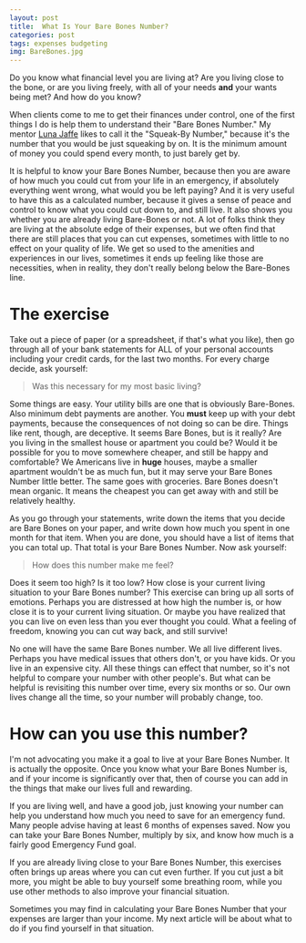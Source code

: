 ```yaml
---
layout: post
title:  What Is Your Bare Bones Number? 
categories: post
tags: expenses budgeting
img: BareBones.jpg
---
```


Do you know what financial level you are living at? Are you living close to the bone, or are you living freely, with all of your needs **and** your wants being met? And how do you know?

When clients come to me to get their finances under control, one of the first things I do is help them to understand their "Bare Bones Number." My mentor [Luna Jaffe](http://www.lunajaffe.com) likes to call it the "Squeak-By Number," because it's the number that you would be just squeaking by on. It is the minimum amount of money you could spend every month, to just barely get by.

<!--more-->

It is helpful to know your Bare Bones Number, because then you are aware of how much you could cut from your life in an emergency, if absolutely everything went wrong, what would you be left paying? And it is very useful to have this as a calculated number, because it gives a sense of peace and control to know what you could cut down to, and still live. It also shows you whether you are already living Bare-Bones or not. A lot of folks think they are living at the absolute edge of their expenses, but we often find that there are still places that you can cut expenses, sometimes with little to no effect on your  quality of life. We get so used to the amenities and experiences in our lives, sometimes it ends up feeling like those are necessities, when in reality, they don't really belong below the Bare-Bones line.

# The exercise
Take out a piece of paper (or a spreadsheet, if that's what you like), then go through all of your bank statements for ALL of your personal accounts including your credit cards, for the last two months. For every charge decide, ask yourself:

> Was this necessary for my most basic living?

Some things are easy. Your utility bills are one that is obviously Bare-Bones. Also minimum debt payments are another. You **must** keep up with your debt payments, because the consequences of not doing so can be dire. Things like rent, though, are deceptive. It seems Bare Bones, but is it really? Are you living in the smallest house or apartment you could be? Would it be possible for you to move somewhere cheaper, and still be happy and comfortable? We Americans live in **huge** houses, maybe a smaller apartment wouldn't be as much fun, but it may serve your Bare Bones Number little better. The same goes with groceries. Bare Bones doesn't mean organic. It means the cheapest you can get away with and still be relatively healthy.

As you go through your statements, write down the items that you decide are Bare Bones on your paper, and write down how much you spent in one month for that item. When you are done, you should have a list of items that you can total up. That total is your Bare Bones Number. Now ask yourself:

> How does this number make me feel?

Does it seem too high? Is it too low? How close is your current living situation to your Bare Bones number? This exercise can bring up all sorts of emotions. Perhaps you are distressed at how high the number is, or how close it is to your current living situation. Or maybe you have realized that you can live on even less than you ever thought you could. What a feeling of freedom, knowing you can cut way back, and still survive!

No one will have the same Bare Bones number. We all live different lives. Perhaps you have medical issues that others don't, or you have kids. Or you live in an expensive city. All these things can effect that number, so it's not helpful to compare your number with other people's. But what can be helpful is revisiting this number over time, every six months or so. Our own lives change all the time, so your number will probably change, too.

# How can you use this number?
I'm not advocating you make it a goal to live at your Bare Bones Number. It is actually the opposite. Once you know what your Bare Bones Number is, and if your income is significantly over that, then of course you can add in the things that make our lives full and rewarding.

If you are living well, and have a good job, just knowing your number can help you understand how much you need to save for an emergency fund. Many people advise having at least 6 months of expenses saved. Now you can take your Bare Bones Number, multiply by six, and know how much is a fairly good Emergency Fund goal.

If you are already living close to your Bare Bones Number, this exercises often brings up areas where you can cut even further. If you cut just a bit more, you might be able to buy yourself some breathing room, while you use other methods to also improve your financial situation.

Sometimes you may find in calculating your Bare Bones Number that your expenses are larger than your income. My next article will be about what to do if you find yourself in that situation.